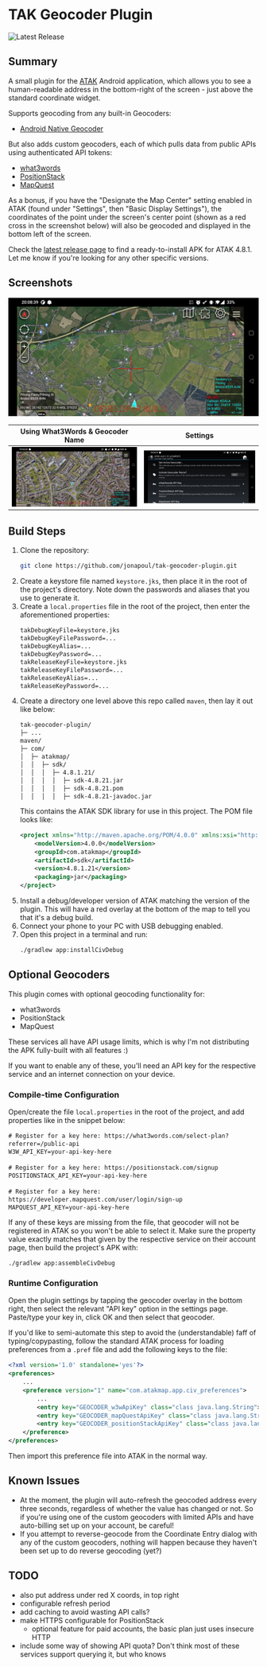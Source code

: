# TAK Geocoder Plugin

![Latest Release](https://img.shields.io/github/v/release/jonapoul/tak-geocoder-plugin?style=for-the-badge)

## Summary
A small plugin for the [ATAK](https://github.com/deptofdefense/AndroidTacticalAssaultKit-CIV) Android application, which allows you to see a human-readable address in the bottom-right of the screen - just above the standard coordinate widget.

Supports geocoding from any built-in Geocoders:
- [Android Native Geocoder](https://developer.android.com/reference/android/location/Geocoder)

But also adds custom geocoders, each of which pulls data from public APIs using authenticated API tokens:
- [what3words](https://what3words.com/)
- [PositionStack](https://positionstack.com/)
- [MapQuest](https://developer.mapquest.com/documentation/geocoding-api/)

As a bonus, if you have the "Designate the Map Center" setting enabled in ATAK (found under "Settings", then "Basic Display Settings"), the coordinates of the point under the screen's center point (shown as a red cross in the screenshot below) will also be geocoded and displayed in the bottom left of the screen.

Check the [latest release page](https://github.com/jonapoul/tak-geocoder-plugin/releases/latest) to find a ready-to-install APK for ATAK 4.8.1. Let me know if you're looking for any other specific versions.

## Screenshots

![1](docs/screenshot-1.jpg)

| Using What3Words & Geocoder Name | Settings |
|:--:|:--:|
| ![2](docs/screenshot-2.jpg) | ![settings](docs/settings.png) |

## Build Steps
1. Clone the repository:
    ```sh
    git clone https://github.com/jonapoul/tak-geocoder-plugin.git
    ```
1. Create a keystore file named `keystore.jks`, then place it in the root of the project's directory. Note down the passwords and aliases that you use to generate it.
1. Create a `local.properties` file in the root of the project, then enter the aforementioned properties:
    ```properties
    takDebugKeyFile=keystore.jks
    takDebugKeyFilePassword=...
    takDebugKeyAlias=...
    takDebugKeyPassword=...
    takReleaseKeyFile=keystore.jks
    takReleaseKeyFilePassword=...
    takReleaseKeyAlias=...
    takReleaseKeyPassword=...
    ```
1. Create a directory one level above this repo called `maven`, then lay it out like below:
    ```
    tak-geocoder-plugin/
    ├─ ...
    maven/
    ├─ com/
    │  ├─ atakmap/
    │  │  ├─ sdk/
    │  │  │  ├─ 4.8.1.21/
    │  │  │  │  ├─ sdk-4.8.21.jar
    │  │  │  │  ├─ sdk-4.8.21.pom
    │  │  │  │  ├─ sdk-4.8.21-javadoc.jar
    ```
    This contains the ATAK SDK library for use in this project. The POM file looks like:
    ```xml
    <project xmlns="http://maven.apache.org/POM/4.0.0" xmlns:xsi="http://www.w3.org/2001/XMLSchema-instance" xsi:schemaLocation="http://maven.apache.org/POM/4.0.0 http://maven.apache.org/xsd/maven-4.0.0.xsd">
        <modelVersion>4.0.0</modelVersion>
        <groupId>com.atakmap</groupId>
        <artifactId>sdk</artifactId>
        <version>4.8.1.21</version>
        <packaging>jar</packaging>
    </project>
    ```
1. Install a debug/developer version of ATAK matching the version of the plugin. This will have a red overlay at the bottom of the map to tell you that it's a debug build.
1. Connect your phone to your PC with USB debugging enabled.
1. Open this project in a terminal and run:
    ```bash
    ./gradlew app:installCivDebug
    ```

## Optional Geocoders

This plugin comes with optional geocoding functionality for:
- what3words
- PositionStack
- MapQuest

These services all have API usage limits, which is why I'm not distributing the APK fully-built with all features :)

If you want to enable any of these, you'll need an API key for the respective service and an internet connection on your device.

### Compile-time Configuration
Open/create the file `local.properties` in the root of the project, and add properties like in the snippet below:

```properties
# Register for a key here: https://what3words.com/select-plan?referrer=/public-api
W3W_API_KEY=your-api-key-here

# Register for a key here: https://positionstack.com/signup
POSITIONSTACK_API_KEY=your-api-key-here

# Register for a key here: https://developer.mapquest.com/user/login/sign-up
MAPQUEST_API_KEY=your-api-key-here
```

If any of these keys are missing from the file, that geocoder will not be registered in ATAK so you won't be able to select it. Make sure the property value exactly matches that given by the respective service on their account page, then build the project's APK with:

```shell
./gradlew app:assembleCivDebug
```

### Runtime Configuration
Open the plugin settings by tapping the geocoder overlay in the bottom right, then select the relevant "API key" option in the settings page. Paste/type your key in, click OK and then select that geocoder.

If you'd like to semi-automate this step to avoid the (understandable) faff of typing/copypasting, follow the standard ATAK process for loading preferences from a `.pref` file and add the following keys to the file:
```xml
<?xml version='1.0' standalone='yes'?>
<preferences>
    ...
    <preference version="1" name="com.atakmap.app.civ_preferences">
        ...
        <entry key="GEOCODER_w3wApiKey" class="class java.lang.String">YOUR_API_KEY</entry>
        <entry key="GEOCODER_mapQuestApiKey" class="class java.lang.String">YOUR_API_KEY</entry>
        <entry key="GEOCODER_positionStackApiKey" class="class java.lang.String">YOUR_API_KEY</entry>
    </preference>
</preferences>
```
Then import this preference file into ATAK in the normal way.

## Known Issues

- At the moment, the plugin will auto-refresh the geocoded address every three seconds, regardless of whether the value has changed or not. So if you're using one of the custom geocoders with limited APIs and have auto-billing set up on your account, be careful!
- If you attempt to reverse-geocode from the Coordinate Entry dialog with any of the custom geocoders, nothing will happen because they haven't been set up to do reverse geocoding (yet?)

## TODO
- also put address under red X coords, in top right
- configurable refresh period
- add caching to avoid wasting API calls?
- make HTTPS configurable for PositionStack
    - optional feature for paid accounts, the basic plan just uses insecure HTTP
- include some way of showing API quota? Don't think most of these services support
querying it, but who knows
